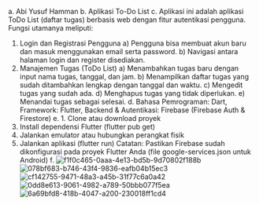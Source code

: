 a. Abi Yusuf Hamman 
b. Aplikasi To-Do List
c. Aplikasi ini adalah aplikasi ToDo List (daftar tugas) berbasis web dengan fitur autentikasi pengguna. Fungsi utamanya meliputi:
 1. Login dan Registrasi Pengguna
    a) Pengguna bisa membuat akun baru dan masuk menggunakan email serta password.
    b) Navigasi antara halaman login dan register disediakan.
 2. Manajemen Tugas (ToDo List)
    a) Menambahkan tugas baru dengan input nama tugas, tanggal, dan jam.
    b) Menampilkan daftar tugas yang sudah ditambahkan lengkap dengan tanggal dan waktu.
    c) Mengedit tugas yang sudah ada.
    d) Menghapus tugas yang tidak diperlukan.
    e) Menandai tugas sebagai selesai.
d. Bahasa Pemrograman: Dart, Framework: Flutter, Backend & Autentikasi: Firebase (Firebase Auth & Firestore)
e. 1. Clone atau download proyek
   2. Install dependensi Flutter (flutter pub get)
   3. Jalankan emulator atau hubungkan perangkat fisik
   4. Jalankan aplikasi (flutter run)
   Catatan: Pastikan Firebase sudah dikonfigurasi pada proyek Flutter Anda (file google-services.json untuk Android)
f. ![f1f0c465-0aaa-4e13-bd5b-9d70802f188b](https://github.com/user-attachments/assets/6c4bc2a7-de94-485c-bf9b-5c12b1cc86e1)
   ![078bf683-b746-43f4-9836-eafb04b15ec3](https://github.com/user-attachments/assets/370160ca-e099-491a-817f-58ce887d7a9c)
   ![cf142755-9471-48a3-a45b-31f77c6a0a42](https://github.com/user-attachments/assets/11e6c3b0-f5ed-4c7e-9f81-3a4bd1ac1fec)
   ![0dd8e613-9061-4982-a789-50bbb077f5ea](https://github.com/user-attachments/assets/edde7d7b-38f0-4631-a58a-28537e38dda1)
   ![6a69bfd8-418b-4047-a200-230018ff1cd4](https://github.com/user-attachments/assets/e8ed1e3f-87d1-4621-8f49-bfed0799e3bd)









